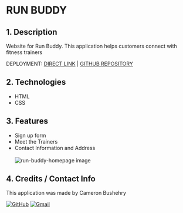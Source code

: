 # RUN BUDDY

## 1. Description
Website for Run Buddy. This application helps customers connect with fitness trainers

DEPLOYMENT: 
 [DIRECT LINK](https://cbushehry.github.io/run-buddy/) | [GITHUB REPOSITORY](https://github.com/cbushehry/run-buddy/)

## 2. Technologies
* HTML
* CSS

## 3. Features
* Sign up form
* Meet the Trainers
* Contact Information and Address
<br></br>
 ![run-buddy-homepage image](./images/run-buddy.jpg)

## 4. Credits / Contact Info
This application was made by Cameron Bushehry

  [![GitHub](https://img.shields.io/badge/github-%23121011.svg?style=for-the-badge&logo=github&logoColor=white)](https://github.com/cbushehry)
  [![Gmail](https://img.shields.io/badge/Gmail-D14836?style=for-the-badge&logo=gmail&logoColor=white)](mailto:c.bushehry@gmail.com)

